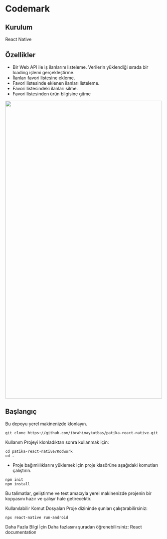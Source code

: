 # Codemark

## Kurulum
React Native

## Özellikler

* Bir Web API ile iş ilanlarını listeleme.
Verilerin yüklendiği sırada bir loading işlemi gerçekleştirme.
* İlanları favori listesine ekleme.
* Favori listesinde eklenen ilanları listeleme.
* Favori listesindeki ilanları silme.
* Favori listesinden ürün bilgisine gitme

<img src='./Demo/Demo.gif' width='500' height='950' > 



## Başlangıç
Bu depoyu yerel makinenizde klonlayın.
```
git clone https://github.com/ibrahimaykutbas/patika-react-native.git
```

Kullanım
Projeyi klonladıktan sonra kullanmak için:
```
cd patika-react-native/Kodwork
cd .
```
* Proje bağımlılıklarını yüklemek için proje klasörüne aşağıdaki komutları çalıştırın.

```
npm init
npm install
```

Bu talimatlar, geliştirme ve test amacıyla yerel makinenizde projenin bir kopyasını hazır ve çalışır hale getirecektir.

Kullanılabilir Komut Dosyaları
Proje dizininde şunları çalıştırabilirsiniz:
```
npx react-native run-android
```
Daha Fazla Bilgi İçin
Daha fazlasını şuradan öğrenebilirsiniz: React documentation
